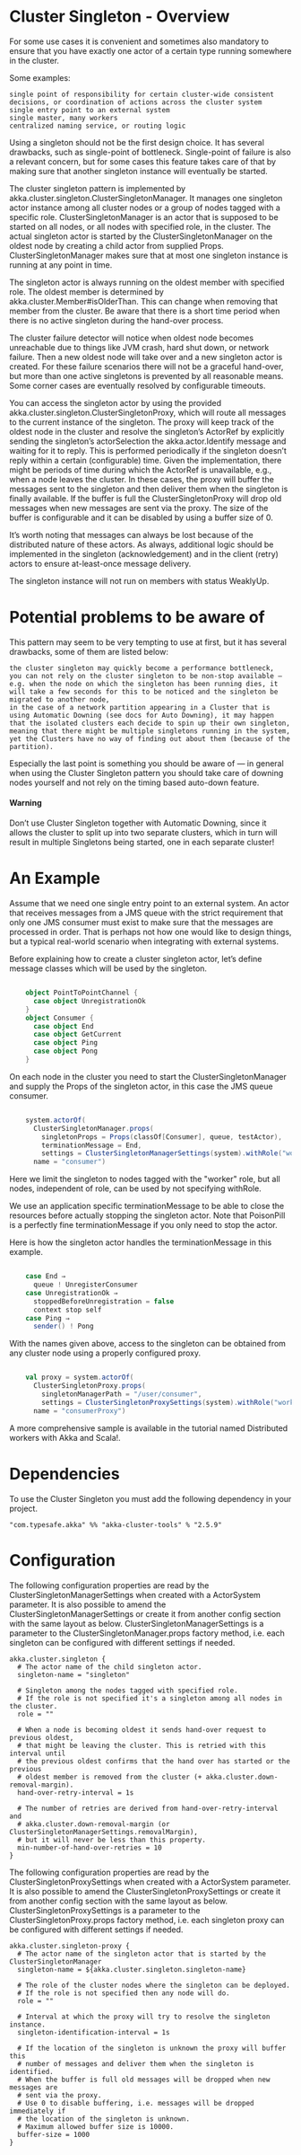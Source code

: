 # Cluster Singleton - Overview

For some use cases it is convenient and sometimes also mandatory to ensure that you have exactly one actor of a certain type running somewhere in the cluster.

Some examples:

    single point of responsibility for certain cluster-wide consistent decisions, or coordination of actions across the cluster system
    single entry point to an external system
    single master, many workers
    centralized naming service, or routing logic

Using a singleton should not be the first design choice. It has several drawbacks, such as single-point of bottleneck. Single-point of failure is also a relevant concern, but for some cases this feature takes care of that by making sure that another singleton instance will eventually be started.

The cluster singleton pattern is implemented by akka.cluster.singleton.ClusterSingletonManager. It manages one singleton actor instance among all cluster nodes or a group of nodes tagged with a specific role. ClusterSingletonManager is an actor that is supposed to be started on all nodes, or all nodes with specified role, in the cluster. The actual singleton actor is started by the ClusterSingletonManager on the oldest node by creating a child actor from supplied Props. ClusterSingletonManager makes sure that at most one singleton instance is running at any point in time.

The singleton actor is always running on the oldest member with specified role. The oldest member is determined by akka.cluster.Member#isOlderThan. This can change when removing that member from the cluster. Be aware that there is a short time period when there is no active singleton during the hand-over process.

The cluster failure detector will notice when oldest node becomes unreachable due to things like JVM crash, hard shut down, or network failure. Then a new oldest node will take over and a new singleton actor is created. For these failure scenarios there will not be a graceful hand-over, but more than one active singletons is prevented by all reasonable means. Some corner cases are eventually resolved by configurable timeouts.

You can access the singleton actor by using the provided akka.cluster.singleton.ClusterSingletonProxy, which will route all messages to the current instance of the singleton. The proxy will keep track of the oldest node in the cluster and resolve the singleton’s ActorRef by explicitly sending the singleton’s actorSelection the akka.actor.Identify message and waiting for it to reply. This is performed periodically if the singleton doesn’t reply within a certain (configurable) time. Given the implementation, there might be periods of time during which the ActorRef is unavailable, e.g., when a node leaves the cluster. In these cases, the proxy will buffer the messages sent to the singleton and then deliver them when the singleton is finally available. If the buffer is full the ClusterSingletonProxy will drop old messages when new messages are sent via the proxy. The size of the buffer is configurable and it can be disabled by using a buffer size of 0.

It’s worth noting that messages can always be lost because of the distributed nature of these actors. As always, additional logic should be implemented in the singleton (acknowledgement) and in the client (retry) actors to ensure at-least-once message delivery.

The singleton instance will not run on members with status WeaklyUp.

# Potential problems to be aware of

This pattern may seem to be very tempting to use at first, but it has several drawbacks, some of them are listed below:

    the cluster singleton may quickly become a performance bottleneck,
    you can not rely on the cluster singleton to be non-stop available — e.g. when the node on which the singleton has been running dies, it will take a few seconds for this to be noticed and the singleton be migrated to another node,
    in the case of a network partition appearing in a Cluster that is using Automatic Downing (see docs for Auto Downing), it may happen that the isolated clusters each decide to spin up their own singleton, meaning that there might be multiple singletons running in the system, yet the Clusters have no way of finding out about them (because of the partition).

Especially the last point is something you should be aware of — in general when using the Cluster Singleton pattern you should take care of downing nodes yourself and not rely on the timing based auto-down feature.

#### Warning

Don’t use Cluster Singleton together with Automatic Downing, since it allows the cluster to split up into two separate clusters, which in turn will result in multiple Singletons being started, one in each separate cluster!

# An Example

Assume that we need one single entry point to an external system. An actor that receives messages from a JMS queue with the strict requirement that only one JMS consumer must exist to make sure that the messages are processed in order. That is perhaps not how one would like to design things, but a typical real-world scenario when integrating with external systems.

Before explaining how to create a cluster singleton actor, let’s define message classes which will be used by the singleton.

```scala

    object PointToPointChannel {
      case object UnregistrationOk
    }
    object Consumer {
      case object End
      case object GetCurrent
      case object Ping
      case object Pong
    }

```

On each node in the cluster you need to start the ClusterSingletonManager and supply the Props of the singleton actor, in this case the JMS queue consumer.

```scala

    system.actorOf(
      ClusterSingletonManager.props(
        singletonProps = Props(classOf[Consumer], queue, testActor),
        terminationMessage = End,
        settings = ClusterSingletonManagerSettings(system).withRole("worker")),
      name = "consumer")

```

Here we limit the singleton to nodes tagged with the "worker" role, but all nodes, independent of role, can be used by not specifying withRole.

We use an application specific terminationMessage to be able to close the resources before actually stopping the singleton actor. Note that PoisonPill is a perfectly fine terminationMessage if you only need to stop the actor.

Here is how the singleton actor handles the terminationMessage in this example.

```scala

    case End ⇒
      queue ! UnregisterConsumer
    case UnregistrationOk ⇒
      stoppedBeforeUnregistration = false
      context stop self
    case Ping ⇒
      sender() ! Pong

```

With the names given above, access to the singleton can be obtained from any cluster node using a properly configured proxy.

```scala

    val proxy = system.actorOf(
      ClusterSingletonProxy.props(
        singletonManagerPath = "/user/consumer",
        settings = ClusterSingletonProxySettings(system).withRole("worker")),
      name = "consumerProxy")

```

A more comprehensive sample is available in the tutorial named Distributed workers with Akka and Scala!.

# Dependencies

To use the Cluster Singleton you must add the following dependency in your project.

```sbtshell
"com.typesafe.akka" %% "akka-cluster-tools" % "2.5.9"
```

# Configuration

The following configuration properties are read by the ClusterSingletonManagerSettings when created with a ActorSystem parameter. It is also possible to amend the ClusterSingletonManagerSettings or create it from another config section with the same layout as below. ClusterSingletonManagerSettings is a parameter to the ClusterSingletonManager.props factory method, i.e. each singleton can be configured with different settings if needed.
```hocon
akka.cluster.singleton {
  # The actor name of the child singleton actor.
  singleton-name = "singleton"
  
  # Singleton among the nodes tagged with specified role.
  # If the role is not specified it's a singleton among all nodes in the cluster.
  role = ""
  
  # When a node is becoming oldest it sends hand-over request to previous oldest, 
  # that might be leaving the cluster. This is retried with this interval until 
  # the previous oldest confirms that the hand over has started or the previous 
  # oldest member is removed from the cluster (+ akka.cluster.down-removal-margin).
  hand-over-retry-interval = 1s
  
  # The number of retries are derived from hand-over-retry-interval and
  # akka.cluster.down-removal-margin (or ClusterSingletonManagerSettings.removalMargin),
  # but it will never be less than this property.
  min-number-of-hand-over-retries = 10
}
```

The following configuration properties are read by the ClusterSingletonProxySettings when created with a ActorSystem parameter. It is also possible to amend the ClusterSingletonProxySettings or create it from another config section with the same layout as below. ClusterSingletonProxySettings is a parameter to the ClusterSingletonProxy.props factory method, i.e. each singleton proxy can be configured with different settings if needed.
```hocon
akka.cluster.singleton-proxy {
  # The actor name of the singleton actor that is started by the ClusterSingletonManager
  singleton-name = ${akka.cluster.singleton.singleton-name}
  
  # The role of the cluster nodes where the singleton can be deployed. 
  # If the role is not specified then any node will do.
  role = ""
  
  # Interval at which the proxy will try to resolve the singleton instance.
  singleton-identification-interval = 1s
  
  # If the location of the singleton is unknown the proxy will buffer this
  # number of messages and deliver them when the singleton is identified. 
  # When the buffer is full old messages will be dropped when new messages are
  # sent via the proxy.
  # Use 0 to disable buffering, i.e. messages will be dropped immediately if
  # the location of the singleton is unknown.
  # Maximum allowed buffer size is 10000.
  buffer-size = 1000 
}
```

